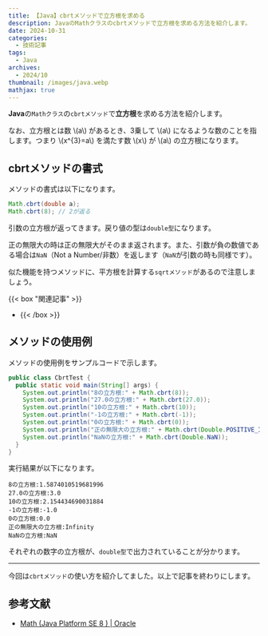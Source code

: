 ```yaml
---
title: 【Java】cbrtメソッドで立方根を求める
description: JavaのMathクラスのcbrtメソッドで立方根を求める方法を紹介します。
date: 2024-10-31
categories: 
  - 技術記事
tags: 
  - Java
archives: 
  - 2024/10
thumbnail: /images/java.webp
mathjax: true
---
```


**Java**の`Mathクラス`の`cbrtメソッド`で**立方根**を求める方法を紹介します。

<!--more-->

なお、立方根とは数 \\(a\\) があるとき、3乗して \\(a\\) になるような数のことを指します。つまり \\(x^{3}=a\\) を満たす数 \\(x\\) が \\(a\\) の立方根になります。

## cbrtメソッドの書式

メソッドの書式は以下になります。

```java {lineNos="inline", name="cbrtメソッドの書式"}
Math.cbrt(double a);
Math.cbrt(8); // 2が返る
```

引数の立方根が返ってきます。戻り値の型は`double型`になります。

正の無限大の時は正の無限大がそのまま返されます。また、引数が負の数値である場合は`NaN`（Not a Number/非数）を返します（`NaN`が引数の時も同様です）。

似た機能を持つメソッドに、平方根を計算する`sqrtメソッド`があるので注意しましょう。

{{< box "関連記事" >}}
* [](java-sqrt-method)
{{< /box >}}

## メソッドの使用例

メソッドの使用例をサンプルコードで示します。

```java {lineNos="inline", name="CbrtTest.java"}
public class CbrtTest {
  public static void main(String[] args) {
    System.out.println("8の立方根:" + Math.cbrt(8));
    System.out.println("27.0の立方根:" + Math.cbrt(27.0));
    System.out.println("10の立方根:" + Math.cbrt(10));
    System.out.println("-1の立方根:" + Math.cbrt(-1));
    System.out.println("0の立方根:" + Math.cbrt(0));
    System.out.println("正の無限大の立方根:" + Math.cbrt(Double.POSITIVE_INFINITY));
    System.out.println("NaNの立方根:" + Math.cbrt(Double.NaN));
  }
}
```

実行結果が以下になります。

```plaintext {lineNos="inline", name="出力結果"}
8の立方根:1.5874010519681996
27.0の立方根:3.0
10の立方根:2.154434690031884
-1の立方根:-1.0
0の立方根:0.0
正の無限大の立方根:Infinity
NaNの立方根:NaN
```

それぞれの数字の立方根が、`double型`で出力されていることが分かります。

* * *

今回は`cbrtメソッド`の使い方を紹介してました。以上で記事を終わりにします。

## 参考文献

* [Math (Java Platform SE 8 ) | Oracle](https://docs.oracle.com/javase/jp/8/docs/api/java/lang/Math.html)